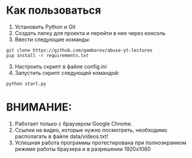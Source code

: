 # Как пользоваться
1. Установить Python и Git
2. Создать папку для проекта и перейти в нее через консоль
2. Ввести следующие команды:
```
git clone https://github.com/gambarov/abuse-yt-lectures
pip install -r requirements.txt
```
3. Настроить скрипт в файле config.ini 
4. Запустить скрипт следующей командой:
```
python start.py
```
# ВНИМАНИЕ:
1. Работает только с браузером Google Chrome.
2. Ссылки на видео, которые нужно посмотреть, необходимо располагать в файле data/videos.txt!
3. Успешная работа программы протестирована при полноэкранном режиме работы браузера и в разрешении 1920х1080
